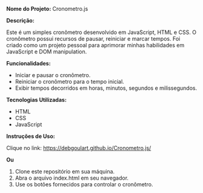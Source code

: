 
**Nome do Projeto:**  Cronometro.js



**Descrição:**

Este é um simples cronômetro desenvolvido em JavaScript, HTML e CSS. O cronômetro possui recursos de pausar, reiniciar e marcar tempos. Foi criado como um projeto pessoal para aprimorar minhas habilidades em JavaScript e DOM manipulation.

**Funcionalidades:**
- Iniciar e pausar o cronômetro.
- Reiniciar o cronômetro para o tempo inicial.
- Exibir tempos decorridos em horas, minutos, segundos e milissegundos.

**Tecnologias Utilizadas:**
- HTML
- CSS
- JavaScript

**Instruções de Uso:**

Clique no link: https://debgoulart.github.io/Cronometro.js/ 

**Ou**

1. Clone este repositório em sua máquina.
2. Abra o arquivo index.html em seu navegador.
3. Use os botões fornecidos para controlar o cronômetro.



